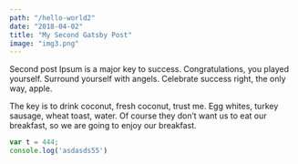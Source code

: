 ```yaml
---
path: "/hello-world2"
date: "2018-04-02"
title: "My Second Gatsby Post"
image: "img3.png"
---
```


Second post Ipsum is a major key to success. Congratulations, you played yourself. Surround yourself with angels. Celebrate success right, the only way, apple. 
 
The key is to drink coconut, fresh coconut, trust me. Egg whites, turkey sausage, wheat toast, water. Of course they don’t want us to eat our breakfast, so we are going to enjoy our breakfast. 

```javascript
var t = 444;
console.log('asdasds55')
```

